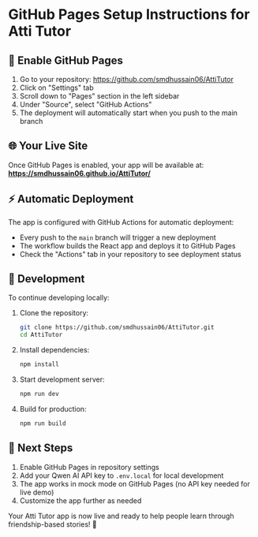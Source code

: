 # GitHub Pages Setup Instructions for Atti Tutor

## 🚀 Enable GitHub Pages

1. Go to your repository: https://github.com/smdhussain06/AttiTutor
2. Click on "Settings" tab
3. Scroll down to "Pages" section in the left sidebar
4. Under "Source", select "GitHub Actions"
5. The deployment will automatically start when you push to the main branch

## 🌐 Your Live Site

Once GitHub Pages is enabled, your app will be available at:
**https://smdhussain06.github.io/AttiTutor/**

## ⚡ Automatic Deployment

The app is configured with GitHub Actions for automatic deployment:
- Every push to the `main` branch will trigger a new deployment
- The workflow builds the React app and deploys it to GitHub Pages
- Check the "Actions" tab in your repository to see deployment status

## 🔧 Development

To continue developing locally:

1. Clone the repository:
   ```bash
   git clone https://github.com/smdhussain06/AttiTutor.git
   cd AttiTutor
   ```

2. Install dependencies:
   ```bash
   npm install
   ```

3. Start development server:
   ```bash
   npm run dev
   ```

4. Build for production:
   ```bash
   npm run build
   ```

## 🎯 Next Steps

1. Enable GitHub Pages in repository settings
2. Add your Qwen AI API key to `.env.local` for local development
3. The app works in mock mode on GitHub Pages (no API key needed for live demo)
4. Customize the app further as needed

Your Atti Tutor app is now live and ready to help people learn through friendship-based stories! 🎉
